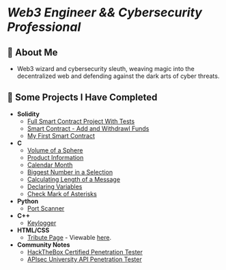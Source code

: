 <h1><i>Web3 Engineer && Cybersecurity Professional</i></h1>

<h2>🌇 About Me</h2>

<ul>
  <li>Web3 wizard and cybersecurity sleuth, weaving magic into the decentralized web and defending against the dark arts of cyber threats.</li>
</ul>

<h2>📝 Some Projects I Have Completed</h2>

<ul>
  
  <li><b>Solidity</b>
    <ul>
      <li><a href="https://github.com/ZainWalker/foundry-fund-me-f24/tree/main/foundry-f24/foundry-fund-me-f24">Full Smart Contract Project With Tests</a></li>
      <li><a href="https://github.com/ZainWalker/fundedSmartContract/tree/main">Smart Contract - Add and Withdrawl Funds</a></li>
      <li><a href="https://github.com/ZainWalker/firstSmartContract/tree/main">My First Smart Contract</a></li>
    </ul>
  </li>

  <li><b>C</b>
    <ul>
      <li><a href="https://github.com/ZainWalker/volumeOfSphere/blob/main/volumeOfSphere.c">Volume of a Sphere</a></li>
      <li><a href="https://github.com/ZainWalker/productInformation/blob/main/productInformation.c">Product Information</a></li>
      <li><a href="https://github.com/ZainWalker/oneMonthCalendar/blob/main/one-monthCalendar.c">Calendar Month</a></li>
      <li><a href="https://github.com/ZainWalker/biggestNumberInASelection/blob/main/biggestNumberInaSelection.c">Biggest Number in a Selection</a></li>
      <li><a href="https://github.com/ZainWalker/calculatingLengthOfMessage/blob/main/calculatingLengthOfMessage.c">Calculating Length of a Message</a></li>
      <li><a href="https://github.com/ZainWalker/declaringVariables/blob/main/declaringVariables.c">Declaring Variables</a></li>
      <li><a href="https://github.com/ZainWalker/check/blob/main/Check.c">Check Mark of Asterisks</a></li>
    </ul>
  </li>
    
  <li><b>Python</b>
    <ul>
      <li><a href="https://github.com/ZainWalker/PortScanner/blob/main/main.py">Port Scanner</a></li>
    </ul>
  </li>
  
  <li><b>C++</b>
    <ul>
      <li><a href="https://github.com/ZainWalker/Keylogger/blob/main/main.cpp">Keylogger</a></li>
    </ul>
  </li>

  <li><b>HTML/CSS</b>
    <ul>
      <li><a href="https://github.com/ZainWalker/tributePage/tree/main">Tribute Page</a> - Viewable <a href="https://codepen.io/ZainSkywalker/pen/PBEypr" target="_blank">here</a>.</li>
    </ul>
  </li>

  <li><b>Community Notes</b>
    <ul>
      <li><a href="https://github.com/ZainWalker/CPTS-Cheat-Sheets">HackTheBox Certified Penetration Tester</a></li>
      <li><a href="https://github.com/ZainWalker/APIsec-University-API-Penetration-Tester/tree/main">APIsec University API Penetration Tester</a></li>
    </ul>
  </li>
  
</ul>
